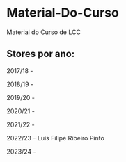# Material-Do-Curso
Material do Curso de LCC

## Stores por ano:

2017/18 -

2018/19 - 

2019/20 -

2020/21 -

2021/22 - 

2022/23 - Luís Filipe Ribeiro Pinto

2023/24 - 
